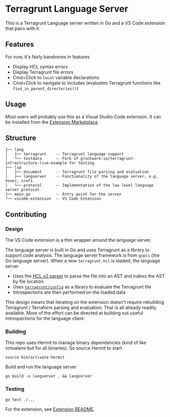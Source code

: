 # Terragrunt Language Server

This is a Terragrunt Language server written in Go and a VS Code extension that pairs with it.

## Features

For now, it's fairly barebones in features

* Display HCL syntax errors
* Display Terragrunt file errors
* Cmd+Click to `local` variable declarations
* Cmd+Click to navigate to includes (evaluates Terragrunt functions like `find_in_parent_directories()`)

## Usage

Most users will probably use this as a Visual Studio Code extension. It can be
installed from the [Extension Marketplace](https://marketplace.visualstudio.com/items?itemName=yunchi.terragrunt).

## Structure

```
├── lang
│   ├── terragrunt    -- Terragrunt language support
│   └── testdata      -- Fork of gruntwork-io/terragrunt-infrastructure-live-example for testing
├── lsp
│   ├── document      -- Terragrunt file parsing and evaluation
│   ├── langserver    -- Functionality of the language server, e.g. hover, xrefs
│   └── protocol      -- Implementation of the low level language server protocol
├── main.go           -- Entry point for the server
└── vscode-extension  -- VS Code Extension
```

## Contributing

### Design

The VS Code extension is a thin wrapper around the language server.

The language server is built in Go and uses Terragrunt as a library to support code analysis. The language server
framework is  from `gopls` (the Go language server). When a new `terragrunt.hcl`
is loaded, the language server

* Uses the [HCL v2 parser](https://github.com/hashicorp/hcl) to parse the file into an AST and indexs the AST by file location
* Uses [`terragrunt/config`](https://github.com/gruntwork-io/terragrunt/tree/main/config) as a library to evaluate the Terragrunt file
* Introspections are then performed on the loaded data

This design means that iterating on the extension doesn't require rebuilding Terragrunt / Terraform parsing and evaluation.
That is all already readily available. More of the effort can be directed at building out useful introspections for
the language client.

### Building

This repo uses Hermit to manage binary dependencies (kind of like virtualenv but for all binaries). So source Hermit to start

```shell
source bin/activate-hermit
```

Build and run the language server

```shell
go build -o langserver . && langserver
```

### Testing

```shell
go test ./...
```

For the extension, see [Extension README](./vscode-extension/README.md).
